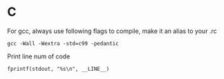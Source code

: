 # C

For gcc, always use following flags to compile, make it an alias to your .rc

    gcc -Wall -Wextra -std=c99 -pedantic

Print line num of code

    fprintf(stdout, "%s\n", __LINE__)

